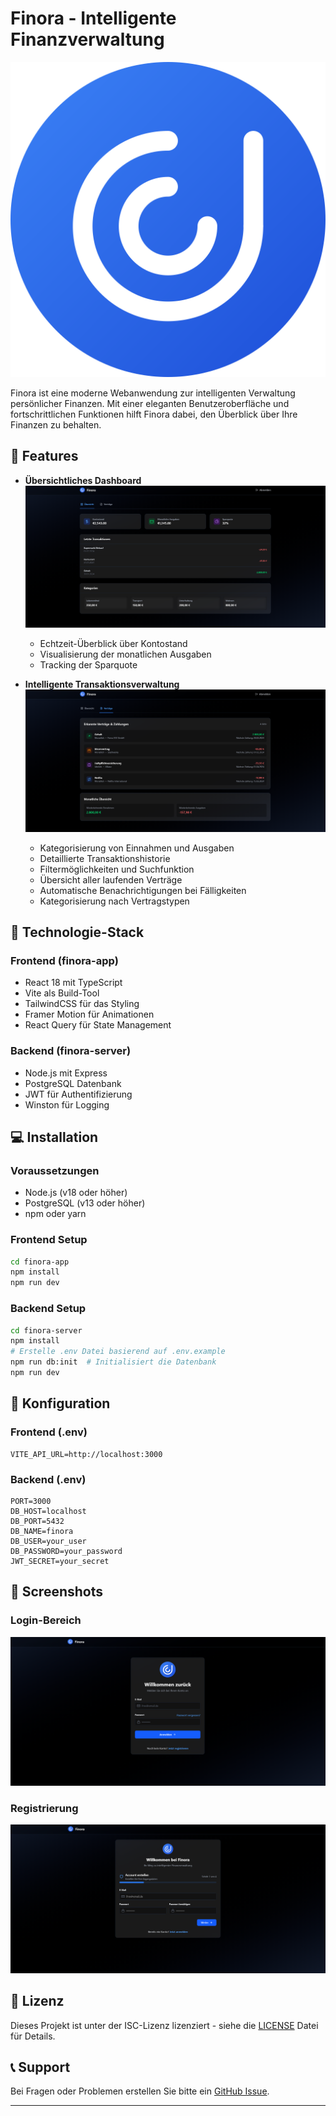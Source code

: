 # Finora - Intelligente Finanzverwaltung

![Finora Logo](docs/images/logo.svg)

Finora ist eine moderne Webanwendung zur intelligenten Verwaltung persönlicher Finanzen. Mit einer eleganten Benutzeroberfläche und fortschrittlichen Funktionen hilft Finora dabei, den Überblick über Ihre Finanzen zu behalten.

## 🌟 Features

-   **Übersichtliches Dashboard**
    ![Dashboard](docs/images/dashboard.png)

    -   Echtzeit-Überblick über Kontostand
    -   Visualisierung der monatlichen Ausgaben
    -   Tracking der Sparquote

-   **Intelligente Transaktionsverwaltung**
    ![Transaktionen](docs/images/transactions.png)

    -   Kategorisierung von Einnahmen und Ausgaben
    -   Detaillierte Transaktionshistorie
    -   Filtermöglichkeiten und Suchfunktion
    -   Übersicht aller laufenden Verträge
    -   Automatische Benachrichtigungen bei Fälligkeiten
    -   Kategorisierung nach Vertragstypen

## 🚀 Technologie-Stack

### Frontend (finora-app)

-   React 18 mit TypeScript
-   Vite als Build-Tool
-   TailwindCSS für das Styling
-   Framer Motion für Animationen
-   React Query für State Management

### Backend (finora-server)

-   Node.js mit Express
-   PostgreSQL Datenbank
-   JWT für Authentifizierung
-   Winston für Logging

## 💻 Installation

### Voraussetzungen

-   Node.js (v18 oder höher)
-   PostgreSQL (v13 oder höher)
-   npm oder yarn

### Frontend Setup

```bash
cd finora-app
npm install
npm run dev
```

### Backend Setup

```bash
cd finora-server
npm install
# Erstelle .env Datei basierend auf .env.example
npm run db:init  # Initialisiert die Datenbank
npm run dev
```

## 🔧 Konfiguration

### Frontend (.env)

```
VITE_API_URL=http://localhost:3000
```

### Backend (.env)

```
PORT=3000
DB_HOST=localhost
DB_PORT=5432
DB_NAME=finora
DB_USER=your_user
DB_PASSWORD=your_password
JWT_SECRET=your_secret
```

## 📱 Screenshots

### Login-Bereich

![Login](docs/images/login.png)

### Registrierung

![Registrierung](docs/images/register.png)

## 📄 Lizenz

Dieses Projekt ist unter der ISC-Lizenz lizenziert - siehe die [LICENSE](LICENSE) Datei für Details.

## 📞 Support

Bei Fragen oder Problemen erstellen Sie bitte ein [GitHub Issue](https://github.com/lulkebit/finora/issues).

---
